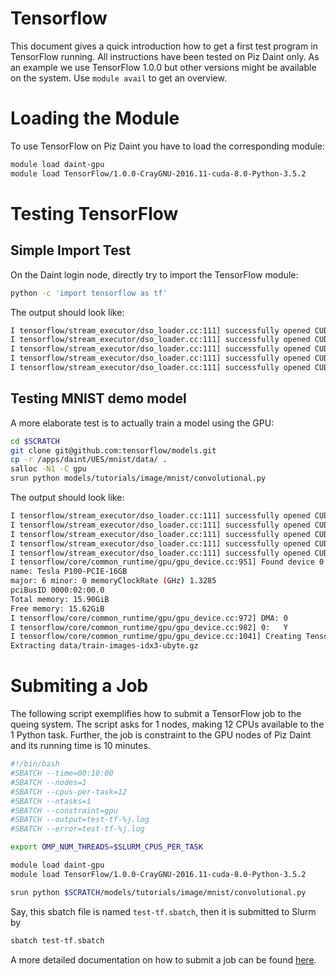 # Tensorflow

This document gives a quick introduction how to get a first test program in
TensorFlow running. All instructions have been tested on Piz Daint only. As an
example we use TensorFlow 1.0.0 but other versions might be available on the
system. Use `module avail` to get an overview.


# Loading the Module

To use TensorFlow on Piz Daint you have to load the corresponding module:

```bash
module load daint-gpu
module load TensorFlow/1.0.0-CrayGNU-2016.11-cuda-8.0-Python-3.5.2
```

# Testing TensorFlow

## Simple Import Test
On the Daint login node, directly try to import the TensorFlow module:

```bash
python -c 'import tensorflow as tf'
```

The output should look like:

```bash
I tensorflow/stream_executor/dso_loader.cc:111] successfully opened CUDA library libcublas.so.8.0 locally
I tensorflow/stream_executor/dso_loader.cc:111] successfully opened CUDA library libcudnn.so.5 locally
I tensorflow/stream_executor/dso_loader.cc:111] successfully opened CUDA library libcufft.so.8.0 locally
I tensorflow/stream_executor/dso_loader.cc:111] successfully opened CUDA library libcuda.so.1 locally
I tensorflow/stream_executor/dso_loader.cc:111] successfully opened CUDA library libc
```

## Testing MNIST demo model

A more elaborate test is to actually train a model using the GPU:

```bash
cd $SCRATCH
git clone git@github.com:tensorflow/models.git
cp -r /apps/daint/UES/mnist/data/ .
salloc -N1 -C gpu
srun python models/tutorials/image/mnist/convolutional.py
```

The output should look like:

```bash
I tensorflow/stream_executor/dso_loader.cc:111] successfully opened CUDA library libcublas.so.8.0 locally
I tensorflow/stream_executor/dso_loader.cc:111] successfully opened CUDA library libcudnn.so.5 locally
I tensorflow/stream_executor/dso_loader.cc:111] successfully opened CUDA library libcufft.so.8.0 locally
I tensorflow/stream_executor/dso_loader.cc:111] successfully opened CUDA library libcuda.so.1 locally
I tensorflow/stream_executor/dso_loader.cc:111] successfully opened CUDA library libcurand.so.8.0 locally
I tensorflow/core/common_runtime/gpu/gpu_device.cc:951] Found device 0 with properties:
name: Tesla P100-PCIE-16GB
major: 6 minor: 0 memoryClockRate (GHz) 1.3285
pciBusID 0000:02:00.0
Total memory: 15.90GiB
Free memory: 15.62GiB
I tensorflow/core/common_runtime/gpu/gpu_device.cc:972] DMA: 0
I tensorflow/core/common_runtime/gpu/gpu_device.cc:982] 0:   Y
I tensorflow/core/common_runtime/gpu/gpu_device.cc:1041] Creating TensorFlow device (/gpu:0) -> (device: 0, name: Tesla P100-PCIE-16GB, pci bus id: 0000:02:00.0)
Extracting data/train-images-idx3-ubyte.gz
```

# Submiting a Job

The following script exemplifies how to submit a TensorFlow job to the
queing system. The script asks for 1 nodes, making 12 CPUs available to the 1
Python task. Further, the job is constraint to the GPU nodes of Piz Daint and its
running time is 10 minutes. 

```bash
#!/bin/bash
#SBATCH --time=00:10:00
#SBATCH --nodes=1
#SBATCH --cpus-per-task=12
#SBATCH --ntasks=1
#SBATCH --constraint=gpu
#SBATCH --output=test-tf-%j.log
#SBATCH --error=test-tf-%j.log

export OMP_NUM_THREADS=$SLURM_CPUS_PER_TASK

module load daint-gpu
module load TensorFlow/1.0.0-CrayGNU-2016.11-cuda-8.0-Python-3.5.2

srun python $SCRATCH/models/tutorials/image/mnist/convolutional.py
```

Say, this sbatch file is named `test-tf.sbatch`, then it is submitted to Slurm by

```bash
sbatch test-tf.sbatch
```

A more detailed documentation on how to submit a job can be found
[here](/getting_started/running_jobs).
